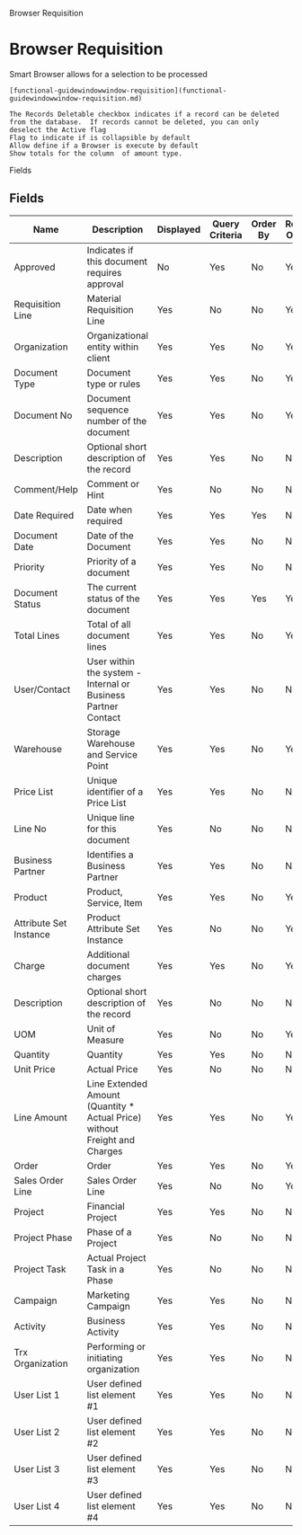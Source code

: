 
Browser Requisition
# Browser Requisition


Smart Browser allows for a selection to be processed

```
[functional-guidewindowwindow-requisition](functional-guidewindowwindow-requisition.md)
```

```
The Records Deletable checkbox indicates if a record can be deleted from the database.  If records cannot be deleted, you can only deselect the Active flag
Flag to indicate if is collapsible by default
Allow define if a Browser is execute by default
Show totals for the column  of amount type.
```
Fields
## Fields




Name                   | Description                                                                | Displayed | Query Criteria | Order By | Read Only | Mandatory
---------------------- | -------------------------------------------------------------------------- | --------- | -------------- | -------- | --------- | ---------
Approved               | Indicates if this document requires approval                               | No        | Yes            | No       | Yes       | No       
Requisition Line       | Material Requisition Line                                                  | Yes       | No             | No       | Yes       | No       
Organization           | Organizational entity within client                                        | Yes       | Yes            | No       | Yes       | No       
Document Type          | Document type or rules                                                     | Yes       | Yes            | No       | Yes       | No       
Document No            | Document sequence number of the document                                   | Yes       | Yes            | No       | Yes       | No       
Description            | Optional short description of the record                                   | Yes       | Yes            | No       | No        | No       
Comment/Help           | Comment or Hint                                                            | Yes       | No             | No       | No        | No       
Date Required          | Date when required                                                         | Yes       | Yes            | Yes      | No        | No       
Document Date          | Date of the Document                                                       | Yes       | Yes            | No       | No        | No       
Priority               | Priority of a document                                                     | Yes       | Yes            | No       | No        | No       
Document Status        | The current status of the document                                         | Yes       | Yes            | Yes      | Yes       | No       
Total Lines            | Total of all document lines                                                | Yes       | Yes            | No       | Yes       | No       
User/Contact           | User within the system - Internal or Business Partner Contact              | Yes       | Yes            | No       | No        | No       
Warehouse              | Storage Warehouse and Service Point                                        | Yes       | Yes            | No       | Yes       | No       
Price List             | Unique identifier of a Price List                                          | Yes       | Yes            | No       | No        | No       
Line No                | Unique line for this document                                              | Yes       | No             | No       | No        | No       
Business Partner       | Identifies a Business Partner                                              | Yes       | Yes            | No       | No        | No       
Product                | Product, Service, Item                                                     | Yes       | Yes            | No       | Yes       | No       
Attribute Set Instance | Product Attribute Set Instance                                             | Yes       | No             | No       | Yes       | No       
Charge                 | Additional document charges                                                | Yes       | Yes            | No       | Yes       | No       
Description            | Optional short description of the record                                   | Yes       | No             | No       | No        | No       
UOM                    | Unit of Measure                                                            | Yes       | No             | No       | Yes       | No       
Quantity               | Quantity                                                                   | Yes       | Yes            | No       | No        | No       
Unit Price             | Actual Price                                                               | Yes       | No             | No       | No        | No       
Line Amount            | Line Extended Amount (Quantity * Actual Price) without Freight and Charges | Yes       | Yes            | No       | Yes       | No       
Order                  | Order                                                                      | Yes       | Yes            | No       | Yes       | No       
Sales Order Line       | Sales Order Line                                                           | Yes       | No             | No       | Yes       | No       
Project                | Financial Project                                                          | Yes       | Yes            | No       | No        | No       
Project Phase          | Phase of a Project                                                         | Yes       | No             | No       | No        | No       
Project Task           | Actual Project Task in a Phase                                             | Yes       | No             | No       | No        | No       
Campaign               | Marketing Campaign                                                         | Yes       | Yes            | No       | No        | No       
Activity               | Business Activity                                                          | Yes       | Yes            | No       | No        | No       
Trx Organization       | Performing or initiating organization                                      | Yes       | Yes            | No       | No        | No       
User List 1            | User defined list element #1                                               | Yes       | Yes            | No       | No        | No       
User List 2            | User defined list element #2                                               | Yes       | Yes            | No       | No        | No       
User List 3            | User defined list element #3                                               | Yes       | Yes            | No       | No        | No       
User List 4            | User defined list element #4                                               | Yes       | Yes            | No       | No        | No       
